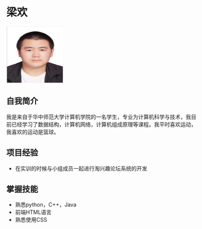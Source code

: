 

<!--
**achibaahgagr/achibaahgagr** is a ✨ _special_ ✨ repository because its `README.md` (this file) appears on your GitHub profile.

Here are some ideas to get you started:

- 🔭 I’m currently working on ...
- 🌱 I’m currently learning ...
- 👯 I’m looking to collaborate on ...
- 🤔 I’m looking for help with ...
- 💬 Ask me about ...
- 📫 How to reach me: ...
- 😄 Pronouns: ...
- ⚡ Fun fact: ...
-->
# 梁欢

<!---![个人照片](mmexport1630913166975.jpg)--->
<img src="mmexport1630913166975.jpg" width="150" height="150" title="个人照片">

## 自我简介

我是来自于华中师范大学计算机学院的一名学生，专业为计算机科学与技术，我目前已经学习了数据结构，计算机网络，计算机组成原理等课程。我平时喜欢运动，我喜欢的运动是篮球。

## 项目经验

* 在实训的时候与小组成员一起进行淘兴趣论坛系统的开发

## 掌握技能

* 熟悉python，C++，Java
* 前端HTML语言
* 熟悉使用CSS
